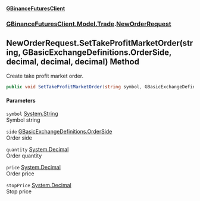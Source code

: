 #### [GBinanceFuturesClient](./index.md 'index')
### [GBinanceFuturesClient.Model.Trade](./GBinanceFuturesClient-Model-Trade.md 'GBinanceFuturesClient.Model.Trade').[NewOrderRequest](./GBinanceFuturesClient-Model-Trade-NewOrderRequest.md 'GBinanceFuturesClient.Model.Trade.NewOrderRequest')
## NewOrderRequest.SetTakeProfitMarketOrder(string, GBasicExchangeDefinitions.OrderSide, decimal, decimal, decimal) Method
Create take profit market order.  
```csharp
public void SetTakeProfitMarketOrder(string symbol, GBasicExchangeDefinitions.OrderSide side, decimal quantity, decimal price, decimal stopPrice);
```
#### Parameters
<a name='GBinanceFuturesClient-Model-Trade-NewOrderRequest-SetTakeProfitMarketOrder(string_GBasicExchangeDefinitions-OrderSide_decimal_decimal_decimal)-symbol'></a>
`symbol` [System.String](https://docs.microsoft.com/en-us/dotnet/api/System.String 'System.String')  
Symbol string  
  
<a name='GBinanceFuturesClient-Model-Trade-NewOrderRequest-SetTakeProfitMarketOrder(string_GBasicExchangeDefinitions-OrderSide_decimal_decimal_decimal)-side'></a>
`side` [GBasicExchangeDefinitions.OrderSide](https://docs.microsoft.com/en-us/dotnet/api/GBasicExchangeDefinitions.OrderSide 'GBasicExchangeDefinitions.OrderSide')  
Order side  
  
<a name='GBinanceFuturesClient-Model-Trade-NewOrderRequest-SetTakeProfitMarketOrder(string_GBasicExchangeDefinitions-OrderSide_decimal_decimal_decimal)-quantity'></a>
`quantity` [System.Decimal](https://docs.microsoft.com/en-us/dotnet/api/System.Decimal 'System.Decimal')  
Order quantity  
  
<a name='GBinanceFuturesClient-Model-Trade-NewOrderRequest-SetTakeProfitMarketOrder(string_GBasicExchangeDefinitions-OrderSide_decimal_decimal_decimal)-price'></a>
`price` [System.Decimal](https://docs.microsoft.com/en-us/dotnet/api/System.Decimal 'System.Decimal')  
Order price  
  
<a name='GBinanceFuturesClient-Model-Trade-NewOrderRequest-SetTakeProfitMarketOrder(string_GBasicExchangeDefinitions-OrderSide_decimal_decimal_decimal)-stopPrice'></a>
`stopPrice` [System.Decimal](https://docs.microsoft.com/en-us/dotnet/api/System.Decimal 'System.Decimal')  
Stop price  
  
